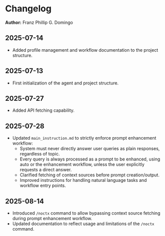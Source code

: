 # Changelog

**Author:** Franz Phillip G. Domingo

## 2025-07-14

- Added profile management and workflow documentation to the project structure.

## 2025-07-13

- First initialization of the agent and project structure.

## 2025-07-27

- Added API fetching capability. 

## 2025-07-28

- Updated `main_instruction.md` to strictly enforce prompt enhancement workflow:
  - System must never directly answer user queries as plain responses, regardless of topic.
  - Every query is always processed as a prompt to be enhanced, using auto or the enhancement workflow, unless the user explicitly requests a direct answer.
  - Clarified fetching of context sources before prompt creation/output.
  - Improved instructions for handling natural language tasks and workflow entry points.

## 2025-08-14

- Introduced `/noctx` command to allow bypassing context source fetching during prompt enhancement workflow.
- Updated documentation to reflect usage and limitations of the `/noctx` command.